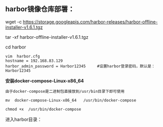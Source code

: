 ## harbor镜像仓库部署：

wget -c https://storage.googleapis.com/harbor-releases/harbor-offline-installer-v1.6.1.tgz

tar -xf harbor-offline-installer-v1.6.1.tgz

cd harbor

```
vim  harbor.cfg 
hostname = 192.168.83.129
harbor_admin_password = Harbor12345		#设置harbor登录密码，默认是：Harbor12345	
```

**安装docker-compose-Linux-x86_64**

```
由于docker-compose是二进制包直接放到/usr/bin目录下即可使用

mv  docker-compose-Linux-x86_64   /usr/bin/docker-compose

chmod +x  /usr/bin/docker-compose
```

进入harbor目录：

```
